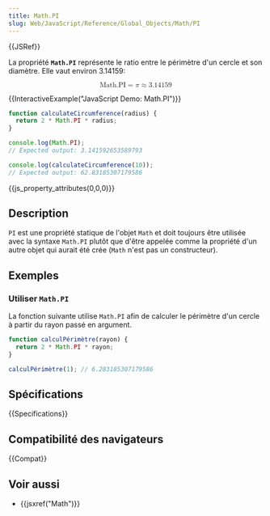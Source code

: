 ```yaml
---
title: Math.PI
slug: Web/JavaScript/Reference/Global_Objects/Math/PI
---
```


{{JSRef}}

La propriété **`Math.PI`** représente le ratio entre le périmètre d'un cercle et son diamètre. Elle vaut environ 3.14159:

<math display="block"><semantics><mrow><mstyle mathvariant="monospace"><mi>Math.PI</mi></mstyle><mo>=</mo><mi>π</mi><mo>≈</mo><mn>3.14159</mn></mrow><annotation encoding="TeX">\mathtt{\mi{Math.PI}} = \pi \approx 3.14159</annotation></semantics></math>

{{InteractiveExample("JavaScript Demo: Math.PI")}}

```js interactive-example
function calculateCircumference(radius) {
  return 2 * Math.PI * radius;
}

console.log(Math.PI);
// Expected output: 3.141592653589793

console.log(calculateCircumference(10));
// Expected output: 62.83185307179586
```

{{js_property_attributes(0,0,0)}}

## Description

`PI` est une propriété statique de l'objet `Math` et doit toujours être utilisée avec la syntaxe `Math.PI` plutôt que d'être appelée comme la propriété d'un autre objet qui aurait été crée (`Math` n'est pas un constructeur).

## Exemples

### Utiliser `Math.PI`

La fonction suivante utilise `Math.PI` afin de calculer le périmètre d'un cercle à partir du rayon passé en argument.

```js
function calculPérimètre(rayon) {
  return 2 * Math.PI * rayon;
}

calculPérimètre(1); // 6.283185307179586
```

## Spécifications

{{Specifications}}

## Compatibilité des navigateurs

{{Compat}}

## Voir aussi

- {{jsxref("Math")}}
